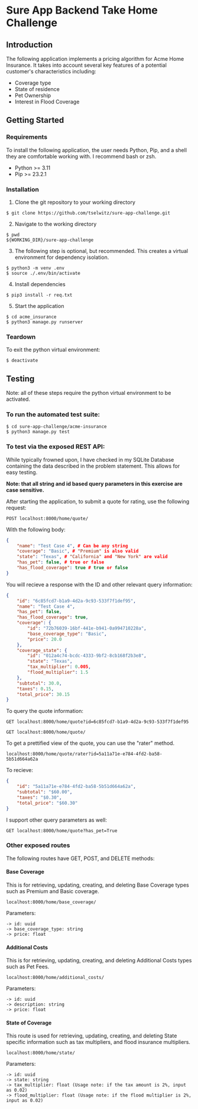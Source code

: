 # Sure App Backend Take Home Challenge

## Introduction

The following application implements a pricing algorithm for Acme Home Insurance.  It takes into account several key features of a potential customer's characteristics including:

- Coverage type
- State of residence
- Pet Ownership
- Interest in Flood Coverage

## Getting Started

### Requirements

To install the following application, the user needs Python, Pip, and a shell they are comfortable working with.  I recommend bash or zsh.

- Python >= 3.11
- Pip >= 23.2.1

### Installation
1. Clone the git repository to your working directory
```
$ git clone https://github.com/tselwitz/sure-app-challenge.git 
```
2. Navigate to the working directory
```
$ pwd
${WORKING_DIR}/sure-app-challenge
```

3. The following step is optional, but recommended. This creates a virtual environment for dependency isolation.
```
$ python3 -m venv .env
$ source ./.env/bin/activate
```

4. Install dependencies
```
$ pip3 install -r req.txt
```

5. Start the application
```
$ cd acme_insurance
$ python3 manage.py runserver
```

### Teardown

To exit the python virtual environment:
```
$ deactivate
```

## Testing

Note: all of these steps require the python virtual environment to be activated.
### To run the automated test suite:
```
$ cd sure-app-challenge/acme-insurance
$ python3 manage.py test
```

### To test via the exposed REST API:

While typically frowned upon, I have checked in my SQLite Database containing the data described in the problem statement.  This allows for easy testing.

**Note: that all string and id based query parameters in this exercise are case sensitive.**

After starting the application, to submit a quote for rating, use the following request:
```
POST localhost:8000/home/quote/
```
With the following body:
```json
{
    "name": "Test Case 4", # Can be any string
    "coverage": "Basic", # "Premium" is also valid
    "state": "Texas", # "California" and "New York" are valid
    "has_pet": false, # true or false
    "has_flood_coverage": true # true or false
}
```
You will recieve a response with the ID and other relevant query information:
```json
{
    "id": "6c85fcd7-b1a9-4d2a-9c93-533f7f1def95",
    "name": "Test Case 4",
    "has_pet": false,
    "has_flood_coverage": true,
    "coverage": {
        "id": "72b76039-16bf-441e-b941-0a994710228a",
        "base_coverage_type": "Basic",
        "price": 20.0
    },
    "coverage_state": {
        "id": "012a4c74-bcdc-4333-9bf2-8cb168f2b3e8",
        "state": "Texas",
        "tax_multiplier": 0.005,
        "flood_multiplier": 1.5
    },
    "subtotal": 30.0,
    "taxes": 0.15,
    "total_price": 30.15
}
```
To query the quote information:
```
GET localhost:8000/home/quote?id=6c85fcd7-b1a9-4d2a-9c93-533f7f1def95
```
```
GET localhost:8000/home/quote/
```
To get a prettified view of the quote, you can use the "rater" method.
```
localhost:8000/home/quote/rater?id=5a11a71e-e784-4fd2-ba58-5b51d664a62a
```
To recieve:
```json
{
    "id": "5a11a71e-e784-4fd2-ba58-5b51d664a62a",
    "subtotal": "$60.00",
    "taxes": "$0.30",
    "total_price": "$60.30"
}
```
I support other query parameters as well:
```
GET localhost:8000/home/quote?has_pet=True
```

### Other exposed routes

The following routes have GET, POST, and DELETE methods:
#### Base Coverage
This is for retrieving, updating, creating, and deleting Base Coverage types such as Premium and Basic coverage.
```
localhost:8000/home/base_coverage/
```
Parameters:
```
-> id: uuid
-> base_coverage_type: string
-> price: float
```
#### Additional Costs
This is for retrieving, updating, creating, and deleting Additional Costs types such as Pet Fees.
```
localhost:8000/home/additional_costs/
```
Parameters:
```
-> id: uuid
-> description: string
-> price: float
```
#### State of Coverage
This route is used for retrieving, updating, creating, and deleting State specific information such as tax multipliers, and flood insurance multipliers.
```
localhost:8000/home/state/
```
Parameters:
```
-> id: uuid
-> state: string
-> tax_multiplier: float (Usage note: if the tax amount is 2%, input as 0.02)
-> flood_multiplier: float (Usage note: if the flood multiplier is 2%, input as 0.02)
```